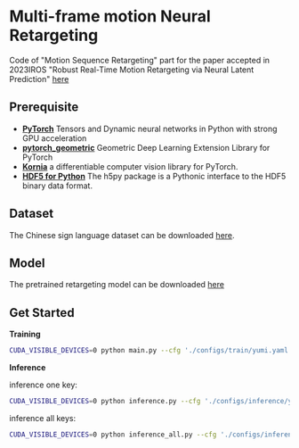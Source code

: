# Multi-frame motion Neural Retargeting

Code of "Motion Sequence Retargeting" part for the paper accepted in 2023IROS "Robust Real-Time Motion Retargeting via Neural Latent Prediction" [here](https://ieeexplore.ieee.org/abstract/document/10342022)

## Prerequisite

- [**PyTorch**](https://pytorch.org/get-started/locally/) Tensors and Dynamic neural networks in Python with strong GPU acceleration
- [**pytorch_geometric**](https://github.com/rusty1s/pytorch_geometric) Geometric Deep Learning Extension Library for PyTorch
- [**Kornia**](https://github.com/kornia/kornia) a differentiable computer vision library for PyTorch.
- [**HDF5 for Python**](https://docs.h5py.org/en/stable/) The h5py package is a Pythonic interface to the HDF5 binary data format.


## Dataset

The Chinese sign language dataset can be downloaded [here](https://www.jianguoyun.com/p/DYm5RzMQ74eHChj_lJ0E).

## Model

The pretrained retargeting model can be downloaded [here](https://www.jianguoyun.com/p/DR5gmJ0QosW7DBidyrsFIAA)

## Get Started

**Training**
```bash
CUDA_VISIBLE_DEVICES=0 python main.py --cfg './configs/train/yumi.yaml'
```

**Inference**

inference one key:
```bash
CUDA_VISIBLE_DEVICES=0 python inference.py --cfg './configs/inference/yumi.yaml' 
```

inference all keys:
```bash
CUDA_VISIBLE_DEVICES=0 python inference_all.py --cfg './configs/inference/yumi.yaml' 
```


